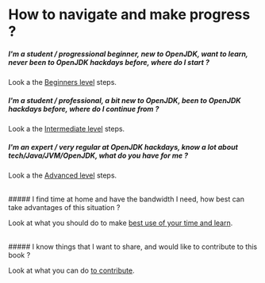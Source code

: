 # How to navigate and make progress ?

##### I'm a student / progressional beginner, new to OpenJDK, want to learn, never been to OpenJDK hackdays before, where do I start ?
Look a the [Beginners level](how-to-navigate/beginners-level.md) steps.
<br/>

##### I'm a student / professional, a bit new to OpenJDK, been to OpenJDK hackdays before, where do I continue from ?

Look a the [Intermediate level](how-to-navigate/intermediate-level.md) steps.
<br/>

##### I'm an expert / very regular at OpenJDK hackdays, know a lot about tech/Java/JVM/OpenJDK, what do you have for me ?

Look a the [Advanced level](how-to-navigate/advanced-level.md) steps.

<br/>
##### I find time at home and have the bandwidth I need, how best can take advantages of this situation ?

Look at what you should do to make [best use of your time and learn](how-to-navigate/free-time-ample-bandwidth.md).

<br/>
##### I know things that I want to share, and would like to contribute to this book ?

Look at what you can do [to contribute](how-to-navigate/contribute_to_this_book.md).